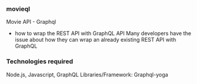 ### movieql
Movie API - Graphql

- how to wrap the REST API with GraphQL API
Many developers have the issue about how they can wrap 
an already existing REST API with GraphQL


### Technologies required 
Node.js, Javascript, GraphQL
Libraries/Framework: Graphql-yoga